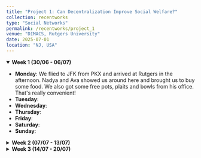 ```yaml
---
title: "Project 1: Can Decentralization Improve Social Welfare?"
collection: recentworks
type: "Social Networks"
permalink: /recentworks/project_1
venue: "DIMACS, Rutgers University"
date: 2025-07-01
location: "NJ, USA"
---
```


<!--
This is a description of a teaching experience. You can use markdown like any other post.
-->

<details open>
<summary><strong>Week 1 (30/06 - 06/07)</strong></summary>

- **Monday**: We flied to JFK from PKX and arrived at Rutgers in the afternoon. Nadya and Ava showed us around here and brought us to buy some food. We also got some free pots, plaits and bowls from his office. That's really convenient!
- **Tuesday**:
- **Wednesday**:
- **Thursday**:
- **Friday**:
- **Saturday**:
- **Sunday**:

</details>

<details>
<summary><strong>Week 2 (07/07 - 13/07)</strong></summary>

- **Monday**:  
- **Tuesday**:  
- **Wednesday**:  
- **Thursday**:  
- **Friday**:  
- **Saturday**:  
- **Sunday**:  

</details>

<details>
<summary><strong>Week 3 (14/07 - 20/07)</strong></summary>

- **Monday**:  
- **Tuesday**:  
- **Wednesday**:  
- **Thursday**: Today I gave a pre about my work in five minutes. I briefly introduced our motivation and models and I gave some examples, which I think is very clear. You can find my [PPT](_recentworks/files/project1_ppt_0717_v1.pdf) here. In the afternoon, I read some materials about Economic Geography, including [*Why cities lose*](https://www.jonathanrodden.com/why-cities-lose), which studies how votees distribute would affect the election results. 
- **Friday**:  
- **Saturday**:  
- **Sunday**:  

</details>
